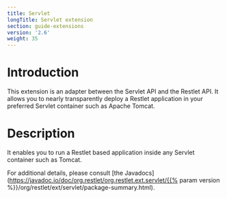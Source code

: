 ```yaml
---
title: Servlet
longTitle: Servlet extension
section: guide-extensions
version: '2.6'
weight: 35
---
```

# Introduction

This extension is an adapter between the Servlet API and the Restlet
API. It allows you to nearly transparently deploy a Restlet application
in your preferred Servlet container such as Apache Tomcat.

# Description

It enables you to run a Restlet based application inside any Servlet
container such as Tomcat.

For additional details, please consult [the
Javadocs](https://javadoc.io/doc/org.restlet/org.restlet.ext.servlet/{{% param version %}}/org/restlet/ext/servlet/package-summary.html).
